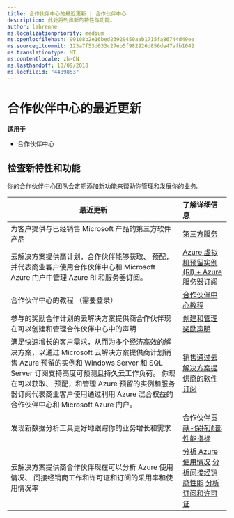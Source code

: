 ```yaml
---
title: 合作伙伴中心的最近更新 | 合作伙伴中心
description: 此处将列出新的特性与功能。
author: labrenne
ms.localizationpriority: medium
ms.openlocfilehash: 99108b2e16bed23929450aab1715fa86744d49ee
ms.sourcegitcommit: 123a7f53d633c27eb5f982926d856de47afb1042
ms.translationtype: MT
ms.contentlocale: zh-CN
ms.lasthandoff: 10/09/2018
ms.locfileid: "4489853"
---
```

# <a name="whats-new-in-partner-center"></a>合作伙伴中心的最近更新

**适用于**

-  合作伙伴中心

## <a name="check-out-new-features-and-capabilities"></a>检查新特性和功能 

你的合作伙伴中心团队会定期添加新功能来帮助你管理和发展你的业务。


|**最近更新**   |**了解详细信息**   |
|----------------------|:-----------------|
|为客户提供与已经销售 Microsoft 产品的第三方软件产品   | [第三方服务](third-party-offers.md)|
|云解决方案提供商计划，合作伙伴能够获取、 预配，并代表商业客户使用合作伙伴中心和 Microsoft Azure 门户中管理 Azure RI 和服务器订阅。|[Azure 虚拟机预留实例 (RI) + Azure 服务器订阅](azure-ri-server-subscriptions.md)|
|合作伙伴中心的教程 （需要登录）|[合作伙伴中心教程](https://partnercenter.microsoft.com/pcv/redirect?authenticate=true&redirect=%2Fdashboard%2Foverview)|
|参与的奖励合作计划的云解决方案提供商合作伙伴现在可以创建和管理合作伙伴中心中的声明|[创建和管理奖励声明](create-incentives-claims.md)|
|满足快速增长的客户需求，从而为多个经济高效的解决方案，以通过 Microsoft 云解决方案提供商计划销售 Azure 预留的实例和 Windows Server 和 SQL Server 订阅支持高度可预测且持久云工作负荷。 你现在可以获取、 预配，和管理 Azure 预留的实例和服务器订阅代表商业客户使用通过利用 Azure 混合权益的合作伙伴中心和 Microsoft Azure 门户。|[销售通过云解决方案提供商的软件订阅](csp-software-subscriptions.md)|
|发现新数据分析工具更好地跟踪你的业务增长和需求| [合作伙伴贡献-保持顶部性能指标](partner-contributions.md)|
|云解决方案提供商合作伙伴现在可以分析 Azure 使用情况、 间接经销商工作和许可证和订阅的采用率和使用情况率|[分析 Azure 使用情况](analyze-azure-usage.md)  [分析间接经销商性能](Analyze-indirect-resellers.md)    [分析订阅和许可证](analyze-subscriptions-licenses.md)|

